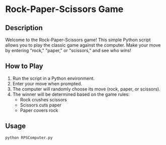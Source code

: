 # Rock-Paper-Scissors Game

## Description
Welcome to the Rock-Paper-Scissors game! This simple Python script allows you to play the classic game against the computer. Make your move by entering "rock," "paper," or "scissors," and see who wins!

## How to Play
1. Run the script in a Python environment.
2. Enter your move when prompted.
3. The computer will randomly choose its move (rock, paper, or scissors).
4. The winner will be determined based on the game rules:
   - Rock crushes scissors
   - Scissors cuts paper
   - Paper covers rock

## Usage
```bash
python RPSComputer.py
